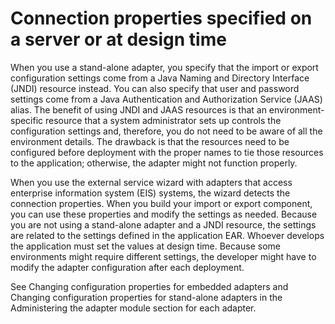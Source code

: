 <!-- image -->

# Connection properties specified on a server or at design time

When you use a stand-alone adapter, you specify that the import or export configuration settings
come from a Java Naming and Directory Interface (JNDI) resource instead. You can also specify that
user and password settings come from a Java Authentication and Authorization Service (JAAS) alias.
The benefit of using JNDI and JAAS resources is that an environment-specific resource that a system
administrator sets up controls the configuration settings and, therefore, you do not need to be
aware of all the environment details. The drawback is that the resources need to be configured
before deployment with the proper names to tie those resources to the application; otherwise, the
adapter might not function properly.

When you use the external service wizard with adapters that access enterprise information system
(EIS) systems, the wizard detects the connection properties. When you build your import or export
component, you can use these properties and modify the settings as needed. Because you are not using
a stand-alone adapter and a JNDI resource, the settings are related to the settings defined in the
application EAR. Whoever develops the application must set the values at design time. Because some
environments might require different settings, the developer might have to modify the adapter
configuration after each deployment.

See Changing configuration properties for embedded adapters and
Changing configuration properties for stand-alone adapters in the
Administering the adapter module section for each adapter.